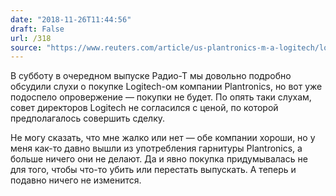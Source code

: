 ```yaml
---
date: "2018-11-26T11:44:56"
draft: False
url: /318
source: "https://www.reuters.com/article/us-plantronics-m-a-logitech/logitech-ends-negotiations-to-acquire-plantronics-idUSKCN1NV03H"
---
```


В субботу в очередном выпуске Радио-Т мы довольно подробно обсудили слухи о покупке Logitech-ом компании Plantronics, но вот уже подоспело опровержение — покупки не будет. По опять таки слухам, совет директоров Logitech не согласился с ценой, по которой предполагалось совершить сделку.

Не могу сказать, что мне жалко или нет — обе компании хороши, но у меня как-то давно вышли из употребления гарнитуры Plantronics, а больше ничего они не делают. Да и явно покупка придумывалась не для того, чтобы что-то убить или перестать выпускать. А теперь и подавно ничего не изменится.

